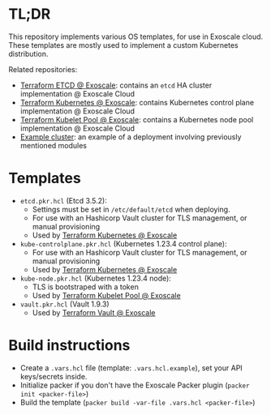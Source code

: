 # TL;DR

This repository implements various OS templates, for use in Exoscale cloud.
These templates are mostly used to implement a custom Kubernetes distribution.

Related repositories:
- [Terraform ETCD @ Exoscale](https://github.com/PhilippeChepy/terraform-exoscale-etcd): contains an `etcd` HA cluster implementation @ Exoscale Cloud
- [Terraform Kubernetes @ Exoscale](https://github.com/PhilippeChepy/terraform-exoscale-kubernetes): contains Kubernetes control plane implementation @ Exoscale Cloud
- [Terraform Kubelet Pool @ Exoscale](https://github.com/PhilippeChepy/terraform-exoscale-kubelet-pool): contains a Kubernetes node pool implementation @ Exoscale Cloud
- [Example cluster](https://github.com/PhilippeChepy/kubernetes-exoscale-demo): an example of a deployment involving previously mentioned modules

# Templates

- `etcd.pkr.hcl` (Etcd 3.5.2):
    - Settings must be set in `/etc/default/etcd` when deploying.
    - For use with an Hashicorp Vault cluster for TLS management, or manual provisioning
    - Used by [Terraform Kubernetes @ Exoscale](https://github.com/PhilippeChepy/terraform-exoscale-kubernetes)
- `kube-controlplane.pkr.hcl` (Kubernetes 1.23.4 control plane):
    - For use with an Hashicorp Vault cluster for TLS management, or manual provisioning
    - Used by [Terraform Kubernetes @ Exoscale](https://github.com/PhilippeChepy/terraform-exoscale-kubernetes)
- `kube-node.pkr.hcl` (Kubernetes 1.23.4 node):
    - TLS is bootstraped with a token
    - Used by [Terraform Kubelet Pool @ Exoscale](https://github.com/PhilippeChepy/terraform-exoscale-kubelet-pool)
- `vault.pkr.hcl` (Vault 1.9.3)
    - Used by [Terraform Vault @ Exoscale](https://github.com/PhilippeChepy/terraform-exoscale-vault)

# Build instructions

- Create a `.vars.hcl` file (template: `.vars.hcl.example`), set your API keys/secrets inside.
- Initialize packer if you don't have the Exoscale Packer plugin (`packer init <packer-file>`)
- Build the template (`packer build -var-file .vars.hcl <packer-file>`)

